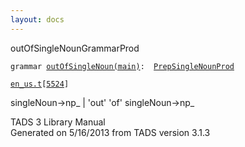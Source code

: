 ```yaml
---
layout: docs
---
```

<span class="title">outOfSingleNoun</span><span class="type">GrammarProd</span>

`grammar `<span class="classExtLink">[`outOfSingleNoun(main)`](../object/outOfSingleNoun(main).html)</span>` :   `[`PrepSingleNounProd`](../object/PrepSingleNounProd.html)

[`en_us.t`](../file/en_us.t.html)`[`[`5524`](../source/en_us.t.html#5524)`]`

<div class="gramrule">

singleNoun-\>np\_ \| 'out' 'of' singleNoun-\>np\_

</div>

<div class="ftr">

TADS 3 Library Manual  
Generated on 5/16/2013 from TADS version 3.1.3

</div>
